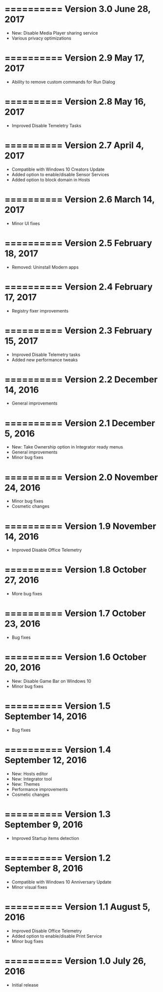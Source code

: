 ========== 
Version 3.0 
June 28, 2017 
========== 

* New: Disable Media Player sharing service 
* Various privacy optimizations 

========== 
Version 2.9 
May 17, 2017 
========== 

* Ability to remove custom commands for Run Dialog 

========== 
Version 2.8 
May 16, 2017 
========== 

* Improved Disable Temeletry Tasks 

========== 
Version 2.7 
April 4, 2017 
========== 

* Compatible with Windows 10 Creators Update 
* Added option to enable/disable Sensor Services 
* Added option to block domain in Hosts 

========== 
Version 2.6 
March 14, 2017 
========== 

* Minor UI fixes 

========== 
Version 2.5 
February 18, 2017 
========== 

* Removed: Uninstall Modern apps 

========== 
Version 2.4 
February 17, 2017 
========== 

* Registry fixer improvements 

========== 
Version 2.3 
February 15, 2017 
========== 

* Improved Disable Telemetry tasks 
* Added new performance tweaks 

========== 
Version 2.2 
December 14, 2016 
========== 

* General improvements 

========== 
Version 2.1 
December 5, 2016 
========== 

* New: Take Ownership option in Integrator ready menus 
* General improvements 
* Minor bug fixes 

========== 
Version 2.0 
November 24, 2016 
========== 

* Minor bug fixes 
* Cosmetic changes 

========== 
Version 1.9 
November 14, 2016 
========== 

* Improved Disable Office Telemetry 

========== 
Version 1.8 
October 27, 2016 
========== 

* More bug fixes 

========== 
Version 1.7 
October 23, 2016 
========== 

* Bug fixes 

========== 
Version 1.6 
October 20, 2016 
========== 

* New: Disable Game Bar on Windows 10 
* Minor bug fixes 

========== 
Version 1.5 
September 14, 2016 
========== 

* Bug fixes 

========== 
Version 1.4 
September 12, 2016 
========== 

* New: Hosts editor 
* New: Integrator tool 
* New: Themes 
* Performance improvements 
* Cosmetic changes 

========== 
Version 1.3 
September 9, 2016 
========== 

* Improved Startup items detection 

========== 
Version 1.2 
September 8, 2016 
========== 

* Compatible with Windows 10 Anniversary Update 
* Minor visual fixes 

========== 
Version 1.1 
August 5, 2016 
========== 

* Improved Disable Office Telemetry 
* Added option to enable/disable Print Service 
* Minor bug fixes 

========== 
Version 1.0 
July 26, 2016 
========== 

* Initial release